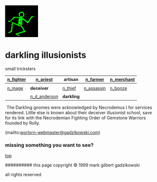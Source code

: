 ![dancer](assets/dancer.gif)

# darkling illusionists



 small tricksters

|  [n_fighter](n_fighter.md)  |  [n_priest](n_priest.md)          | **artisan**             |  [n_farmer](n_farmer.md)      |  [n_merchant](n_merchant.md)  | 
| --------------------------- | --------------------------------- | ----------------------- | ----------------------------- | ----------------------------- | 
|                             |                                   |                         |                               |                               | 
|  [n_mage](n_mage.md)        | **deceiver**                      |  [n_thief](n_thief.md)  |  [n_assassin](n_assassin.md)  |  [n_bonze](n_bonze.md)        | 
|                             |                                   |                         |                               |                               | 
|                             |  [n_d_anderson](n_d_anderson.md)  | **darkling**            |                               |                               | 

 





 

 ![xparent](assets/xparent.gif)  The Darkling gnomes were acknowledged by Necrodemus I for services rendered. Little else is known about their deceiver illusionist school, save for its link with the Necrodemian Fighting Order of Gemstone Warriors founded by Rolly. 

 (mailto:worlorn-webmaster@gadzikowski.com) 

 
### missing something you want to see?



 [top](#top) 

 
########## this page copyright © 1999 mark gilbert gadzikowski

 all rights reserved